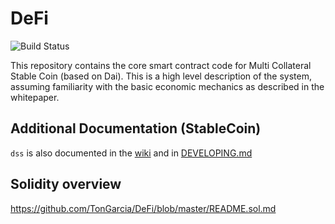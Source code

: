 # DeFi

![Build Status](https://github.com/TonGarcia/DeFi/actions/workflows/.github/workflows/tests.yaml/badge.svg?branch=master)

This repository contains the core smart contract code for Multi Collateral Stable Coin (based on Dai). This is a high level description of the system, assuming familiarity with the basic economic mechanics as described in the whitepaper.

## Additional Documentation (StableCoin)

`dss` is also documented in the [wiki](https://github.com/makerdao/dss/wiki) and in [DEVELOPING.md](https://github.com/makerdao/dss/blob/master/DEVELOPING.md)

## Solidity overview

https://github.com/TonGarcia/DeFi/blob/master/README.sol.md
